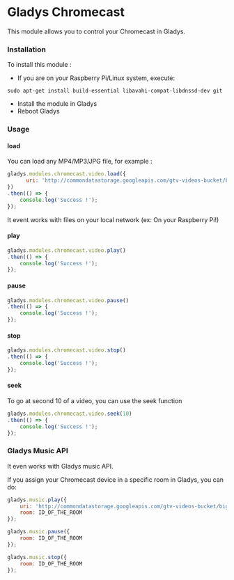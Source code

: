 Gladys Chromecast
=======================

This module allows you to control your Chromecast in Gladys.

### Installation

To install this module :



- If you are on your Raspberry Pi/Linux system, execute:

```
sudo apt-get install build-essential libavahi-compat-libdnssd-dev git
```

- Install the module in Gladys 
- Reboot Gladys 


### Usage

#### load

You can load any MP4/MP3/JPG file, for example : 

```javascript
gladys.modules.chromecast.video.load({
      uri: 'http://commondatastorage.googleapis.com/gtv-videos-bucket/big_buck_bunny_1080p.mp4'
})
.then(() => {
    console.log('Success !');
});
```

It event works with files on your local network (ex: On your Raspberry Pi!)

#### play

```javascript
gladys.modules.chromecast.video.play()
.then(() => {
    console.log('Success !');
});
```

#### pause

```javascript
gladys.modules.chromecast.video.pause()
.then(() => {
    console.log('Success !');
});
```

#### stop

```javascript
gladys.modules.chromecast.video.stop()
.then(() => {
    console.log('Success !');
});
```

#### seek

To go at second 10 of a video, you can use the seek function

```javascript
gladys.modules.chromecast.video.seek(10)
.then(() => {
    console.log('Success !');
});
```

### Gladys Music API

It even works with Gladys music API.

If you assign your Chromecast device in a specific room in Gladys, you can do:

```javascript
gladys.music.play({
    uri: 'http://commondatastorage.googleapis.com/gtv-videos-bucket/big_buck_bunny_1080p.mp4',
    room: ID_OF_THE_ROOM
});
```

```javascript
gladys.music.pause({ 
    room: ID_OF_THE_ROOM
});
```

```javascript
gladys.music.stop({ 
    room: ID_OF_THE_ROOM
});
```